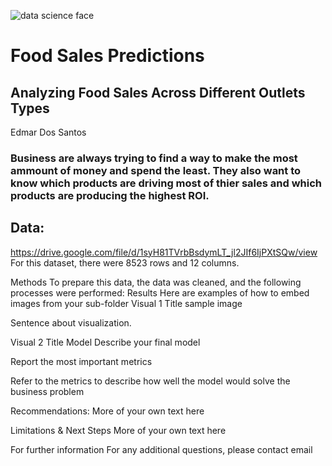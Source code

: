 ![data science face](https://user-images.githubusercontent.com/123523010/224358015-f17e7602-e997-4785-af5f-f972a0435a5b.jpg)

# Food Sales Predictions

## Analyzing Food Sales Across Different Outlets Types 
Edmar Dos Santos

### Business are always trying to find a way to make the most ammount of money and spend the least. They also want to know which products are driving most of thier sales and which products are producing the highest ROI.

## Data: 
https://drive.google.com/file/d/1syH81TVrbBsdymLT_jl2JIf6IjPXtSQw/view 
For this dataset, there were 8523 rows and 12 columns.

Methods
To prepare this data, the data was cleaned, and the following processes were performed:
Results
Here are examples of how to embed images from your sub-folder
Visual 1 Title
sample image

Sentence about visualization.

Visual 2 Title
Model
Describe your final model

Report the most important metrics

Refer to the metrics to describe how well the model would solve the business problem

Recommendations:
More of your own text here

Limitations & Next Steps
More of your own text here

For further information
For any additional questions, please contact email
